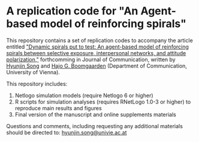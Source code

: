 # A replication code for "An Agent-based model of reinforcing spirals"
This repository contains a set of replication codes to accompany the article entitled ["Dynamic spirals put to test: An agent-based model of reinforcing spirals between selective exposure, interpersonal networks, and attitude polarization,"](http://hyunjinsong.com/supplements/ABM_JOC_FINAL.pdf) forthcomming in Journal of Communication, written by [Hyunjin Song](http://www.hyunjinsong.com) and [Hajo G. Boomgaarden](https://http://www.hajoboomgaarden.com/Hajo_Boomgaarden/Work.html) (Department of Communication, University of Vienna).

This repository includes:

1. Netlogo simulation models (require Netlogo 6 or higher)
2. R scripts for simulation analyses (requires RNetLogo 1.0-3 or higher) to reproduce main results and figures
3. Final version of the manuscript and online supplements materials

Questions and comments, including requesting any additional materials should be directed to:
hyunjin.song@univie.ac.at

